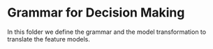 # Grammar for Decision Making 

In this folder we define the grammar and the model transformation to translate the feature models. 
